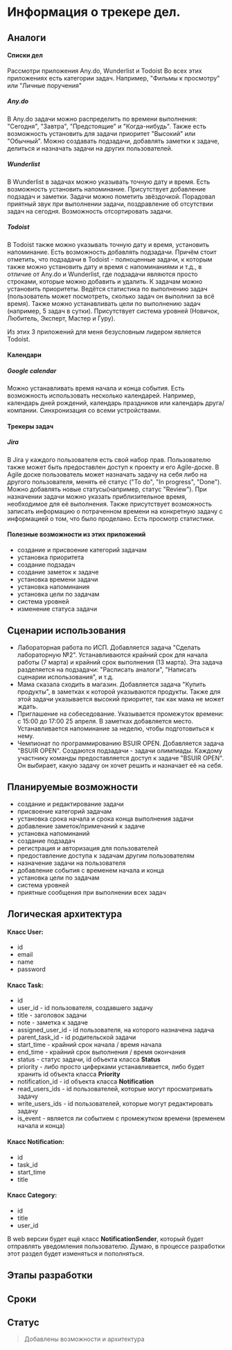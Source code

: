# Информация о трекере дел.

## Аналоги

#### Списки дел

Рассмотри приложения Any.do, Wunderlist и Todoist
Во всех этих приложениях есть категории задач. Например, "Фильмы к просмотру" или "Личные поручения"

##### Any.do
В Any.do задачи можно распределить по времени выполнения: "Сегодня", "Завтра", "Предстоящие" и "Когда-нибудь". Также есть возможность установить для задачи приоритет "Высокий" или "Обычный". Можно создавать подзадачи, добавлять заметки к задаче, делиться и назначать задачи на других пользователей.

##### Wunderlist
В Wunderlist в задачах можно указывать точную дату и время. Есть возможность установить напоминание. Присутствует добавление подзадач и заметки. Задачи можно пометить звёздочкой. Порадовал приятный звук при выполнении задачи, поздравление об отсутствии задач на сегодня. Возможность отсортировать задачи.

##### Todoist
В Todoist также можно указывать точную дату и время, установить напоминание. Есть возможность добавлять подзадачи. Причём стоит отметить, что подзадачи в Todoist - полноценные задачи, к которым также можно установить дату и время с напоминаниями и т.д., в отличие от Any.do и Wunderlist, где подзадачи являются просто строками, которые можно добавить и удалить. К задачам можно установить приоритеты. Ведётся статистика по выполнению задач (пользователь может посмотреть, сколько задач он выполнил за всё время). Также можно устанавливать цели по выполнению задач (например, 5 задач в сутки). Присутствует система уровней (Новичок, Любитель, Эксперт, Мастер и Гуру).

Из этих 3 приложений для меня безусловным лидером является Todoist.

#### Календари

##### Google calendar
Можно устанавливать время начала и конца события. Есть возможность использовать несколько календарей. Например, календарь дней рождений, календарь праздников или календарь друга/компании. Синхронизация со всеми устройствами.

#### Трекеры задач

##### Jira
В Jira у каждого пользователя есть свой набор прав. Пользователю также может быть предоставлен доступ к проекту и его Agile-доске. В Agile доске пользователь может назначать задачу на себя либо на другого пользователя, менять её статус ("To do", "In progress", "Done"). Можно добавлять новые статусы(например, статус "Review"). При назначении задачи можно указать приблизительное время, необходимое для её выполнения. Также присутствует возможность записать информацию о потраченном времени на конкретную задачу с информацией о том, что было проделано. Есть просмотр статистики.

#### Полезные возможности из этих приложений

* создание и присвоение категорий задачам
* установка приоритета
* создание подзадач
* создание заметок к задаче
* установка времени задачи
* установка напоминания
* установка цели по задачам
* система уровней
* изменение статуса задачи

## Сценарии использования

* Лабораторная работа по ИСП. Добавляется задача "Сделать лабораторную №2". Устанавливаются крайний срок для начала работы (7 марта) и крайний срок выполнения (13 марта). Эта задача разделяется на подзадачи: "Расписать аналоги", "Написать сценарии использования", и т.д.
* Мама сказала сходить в магазин. Добавляется задача "Купить продукты", в заметках к которой указываются продукты. Также для этой задачи указывается высокий приоритет, так как мама не может ждать.
* Приглашение на собеседование. Указывается промежуток времени: с 15:00 до 17:00 25 апреля. В заметках добавляется место. Устанавливается напоминание за неделю, чтобы подготовиться к нему.
* Чемпионат по программированию BSUIR OPEN. Добавляется задача "BSUIR OPEN". Создаются подзадачи - задачи олимпиады. Каждому участнику команды предоставляется доступ к задаче "BSUIR OPEN". Он выбирает, какую задачу он хочет решить и назначает её на себя. 

## Планируемые возможности

* создание и редактирование задачи
* присвоение категорий задачам
* установка срока начала и срока конца выполнения задачи
* добавление заметок/примечаний к задаче
* установка напоминаний
* создание подзадач
* регистрация и авторизация для пользователей
* предоставление доступа к задачам другим пользователям
* назначение задачи на пользователя
* добавление события с временем начала и конца
* установка цели по задачам
* система уровней
* приятные сообщения при выполнении всех задач

## Логическая архитектура

#### Класс **User**:
* id
* email
* name
* password

#### Класс **Task**:
* id
* user_id - id пользователя, создавшего задачу
* title - заголовок задачи
* note - заметка к задаче
* assigned_user_id - id пользователя, на которого назначена задача
* parent_task_id - id родительской задачи
* start_time - крайний срок начала / время начала
* end_time - крайний срок выполнения / время окончания
* status - статус задачи, id объекта класса **Status**
* priority - либо просто циферками устанавливается, либо будет хранить id объекта класса **Priority**
* notification_id - id объекта класса **Notification**
* read_users_ids - id пользователей, которые могут просматривать задачу
* write_users_ids - id пользователей, которые могут редактировать задачу
* is_event - является ли событием с промежутком времени (временем начала и конца)

#### Класс **Notification**:
* id
* task_id
* start_time
* title

#### Класс **Category**:
* id
* title
* user_id

В web версии будет ещё класс **NotificationSender**, который будет отправлять уведомления пользователю.
Думаю, в процессе разработки этот раздел будет изменяться и пополняться.

## Этапы разработки

## Сроки

## Статус

> Добавлены возможности и архитектура
